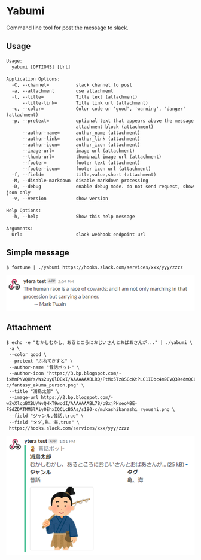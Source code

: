 Yabumi
======

Command line tool for post the message to slack.

Usage
-----

```
Usage:
  yabumi [OPTIONS] [Url]

Application Options:
  -C, --channel=          slack channel to post
  -a, --attachment        use attachment
  -t, --title=            Title text (attachment)
      --title-link=       Title link url (attachment)
  -c, --color=            Color code or 'good', 'warning', 'danger' (attachment)
  -p, --pretext=          optional text that appears above the message
                          attachment block (attachment)
      --author-name=      author_name (attachment)
      --author-link=      author_link (attachment)
      --author-icon=      author_icon (attachment)
      --image-url=        image url (attachment)
      --thumb-url=        thumbnail image url (attachment)
      --footer=           footer text (attachment)
      --footer-icon=      footer icon url (attachment)
  -f, --field=            title,value,short (attachment)
  -M, --disable-markdown  disable markdown processing
  -D, --debug             enable debug mode. do not send request, show json only
  -v, --version           show version

Help Options:
  -h, --help              Show this help message

Arguments:
  Url:                    slack webhook endpoint url
```

Simple message
--------------

```
$ fortune | ./yabumi https://hooks.slack.com/services/xxx/yyy/zzzz
```

![capture](https://github.com/yteraoka/yabumi/raw/master/images/slack-capture2.png)

Attachment
----------

```
$ echo -e "むかしむかし、あるところにおじいさんとおばあさんが..." | ./yabumi \
 -a \
 --color good \
 --pretext "ぷれてきすと" \
 --author-name "昔話ボット" \
 --author-icon "https://3.bp.blogspot.com/-ixMmPNVQHYs/Ws2uyQlDBxI/AAAAAAABLRQ/FtMx5Tz8SGcKtPLC1IDbc4m9EVQ39edmQCLcBGAs/s180-c/fantasy_akuma_purson.png" \
 --title "浦島太郎" \
 --image-url https://2.bp.blogspot.com/-wZyXlcpBXBU/WvQHkT9wodI/AAAAAAABL78/p8xjPHseoM8E-FSdZDATMMSlAiy0EhxIQCLcBGAs/s180-c/mukashibanashi_ryoushi.png \
 --field "ジャンル,昔話,true" \
 --field "タグ,亀、海,true" \
 https://hooks.slack.com/services/xxx/yyy/zzzz
```

![capture](https://github.com/yteraoka/yabumi/raw/master/images/slack-capture1.png)
